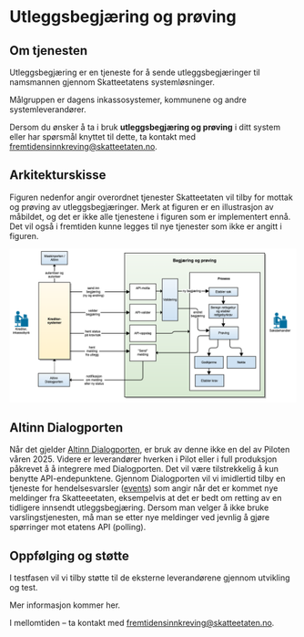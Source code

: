 # Utleggsbegjæring og prøving

## Om tjenesten

Utleggsbegjæring er en tjeneste for å sende utleggsbegjæringer til namsmannen gjennom Skatteetatens systemløsninger.

Målgruppen er dagens inkassosystemer, kommunene og andre systemleverandører.

Dersom du ønsker å ta i bruk **utleggsbegjæring og prøving** i ditt system eller har spørsmål knyttet til dette, ta kontakt med fremtidensinnkreving@skatteetaten.no.

## Arkitekturskisse
Figuren nedenfor angir overordnet tjenester Skatteetaten vil tilby for mottak og prøving av utleggsbegjæringer. Merk at figuren er en illustrasjon av måbildet, og det er ikke alle tjenestene i figuren som er implementert ennå. Det vil også i fremtiden kunne legges til nye tjenester som ikke er angitt i figuren.

![Oversikt](bilder/oversikt.png)

## Altinn Dialogporten
Når det gjelder [Altinn Dialogporten](https://docs.altinn.studio/dialogporten/), er bruk av denne ikke en del av Piloten våren 2025. Videre er leverandører hverken i Pilot eller i full produksjon påkrevet å å integrere med Dialogporten. Det vil være tilstrekkelig å kun benytte API-endepunktene. Gjennom Dialogporten vil vi imidlertid tilby en tjeneste for hendelsesvarsler ([events](https://docs.altinn.studio/dialogporten/getting-started/events/)) som angir når det er kommet nye meldinger fra Skatteeetaten, eksempelvis at det er bedt om retting av en tidligere innsendt utleggsbegjæring. Dersom man velger å ikke bruke varslingstjenesten, må man se etter nye meldinger ved jevnlig å gjøre spørringer mot etatens API (polling).

## Oppfølging og støtte

I testfasen vil vi tilby støtte til de eksterne leverandørene gjennom utvikling og test.

Mer informasjon kommer her.

I mellomtiden – ta kontakt med fremtidensinnkreving@skatteetaten.no.